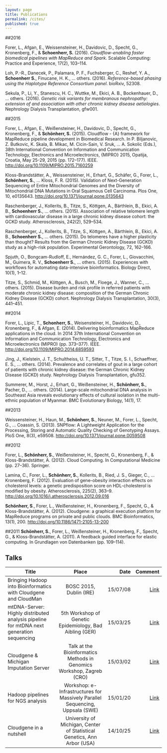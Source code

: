 ```yaml
---
layout: page
title: Publications
permalink: /cites/
published: true
---
```


##2016 

Forer, L., Afgan, E., Weissensteiner, H., Davidovic, D., Specht, G., Kronenberg, F., & **Schoenherr, S.** (2016). *Cloudflow-enabling faster biomedical pipelines with MapReduce and Spark*. Scalable Computing: Practice and Experience, 17(2), 103–114.

Loh, P.-R., Danecek, P., Palamara, P. F., Fuchsberger, C., Reshef, Y. A., **Schoenherr S.**, Finucane, H. K., … others. (2016). *Reference-based phasing using the Haplotype Reference Consortium panel*. bioRxiv, 52308.

Sekula, P., Li, Y., Stanescu, H. C., Wuttke, M., Ekici, A. B., Bockenhauer, D., … others. (2016). *Genetic risk variants for membranous nephropathy: extension of and association with other chronic kidney disease aetiologies*. Nephrology Dialysis Transplantation, gfw001.



##2015

Forer, L., Afgan, E., Weißensteiner, H., Davidovic, D., Specht, G., Kronenberg, F., & **Schönherr, S.** (2015). Cloudflow - {A} framework for MapReduce pipeline development in Biomedical Research. In P. Biljanovic, Z. Butkovic, K. Skala, B. Mikac, M. Cicin-Sain, V. Sruk, … A. Sokolic (Eds.), 38th International Convention on Information and Communication Technology, Electronics and Microelectronics, {MIPRO} 2015, Opatija, Croatia, May 25-29, 2015 (pp. 172–177). IEEE. http://doi.org/10.1109/MIPRO.2015.7160259

Kloss-Brandstätter, A., Weissensteiner, H., Erhart, G., Schäfer, G., Forer, L., **Schönherr, S.**, … Kloss, F. R. (2015). Validation of Next-Generation Sequencing of Entire Mitochondrial Genomes and the Diversity of Mitochondrial DNA Mutations in Oral Squamous Cell Carcinoma. Plos One, 10, e0135643. http://doi.org/10.1371/journal.pone.0135643

Raschenberger, J., Kollerits, B., Titze, S., Köttgen, A., Bärthlein, B., Ekici, A. B., **Schoenherr S.**,  … others. (2015). Association of relative telomere length with cardiovascular disease in a large chronic kidney disease cohort: the GCKD study. Atherosclerosis, 242(2), 529–534.

Raschenberger, J., Kollerits, B., Titze, S., Köttgen, A., Bärthlein, B., Ekici, A. B., **Schoenherr S.**, … others. (2015). Do telomeres have a higher plasticity than thought? Results from the German Chronic Kidney Disease (GCKD) study as a high-risk population. Experimental Gerontology, 72, 162–166.

Spjuth, O., Bongcam-Rudloff, E., Hernández, G. C., Forer, L., Giovacchini, M., Guimera, R. V., **Schoenherr S.**, … others. (2015). Experiences with workflows for automating data-intensive bioinformatics. Biology Direct, 10(1), 1–12.

Titze, S., Schmid, M., Köttgen, A., Busch, M., Floege, J., Wanner, C., … others. (2015). Disease burden and risk profile in referred patients with moderate chronic kidney disease: composition of the German Chronic Kidney Disease (GCKD) cohort. Nephrology Dialysis Transplantation, 30(3), 441–451.

##2014 

Forer, L., Lipic, T., **Schonherr, S.**, Weisensteiner, H., Davidovic, D., Kronenberg, F., & Afgan, E. (2014). Delivering bioinformatics MapReduce applications in the cloud. In 2014 37th International Convention on Information and Communication Technology, Electronics and Microelectronics (MIPRO) (pp. 373–377). IEEE. http://doi.org/10.1109/MIPRO.2014.6859593

Jing, J., Kielstein, J. T., Schultheiss, U. T., Sitter, T., Titze, S. I., Schaeffner, E. S., … others. (2014). Prevalence and correlates of gout in a large cohort of patients with chronic kidney disease: the German Chronic Kidney Disease (GCKD) study. Nephrology Dialysis Transplantation, gfu352.

Summerer, M., Horst, J., Erhart, G., Weißensteiner, H., **Schönherr, S.**, Pacher, D., … others. (2014). Large-scale mitochondrial DNA analysis in Southeast Asia reveals evolutionary effects of cultural isolation in the multi-ethnic population of Myanmar. BMC Evolutionary Biology, 14(1), 17.

##2013

Weissensteiner, H., Haun, M., **Schönherr, S.**, Neuner, M., Forer, L., Specht, G., … Coassin, S. (2013). SNPflow: A Lightweight Application for the Processing, Storing and Automatic Quality Checking of Genotyping Assays. PloS One, 8(3), e59508. http://doi.org/10.1371/journal.pone.0059508

##2012

Forer, L., **Schönherr, S.**, Weißensteiner, H., Specht, G., Kronenberg, F., & Kloss-Brandstätter, A. (2012). Cloud Computing. In Computational Medicine (pp. 27–36). Springer.

Lamina, C., Forer, L., **Schönherr, S.**, Kollerits, B., Ried, J. S., Gieger, C., … Kronenberg, F. (2012). Evaluation of gene-obesity interaction effects on cholesterol levels: a genetic predisposition score on HDL-cholesterol is modified by obesity. Atherosclerosis, 225(2), 363–9. http://doi.org/10.1016/j.atherosclerosis.2012.09.016

**Schönherr, S**., Forer, L., Weißensteiner, H., Kronenberg, F., Specht, G., & Kloss-Brandstätter, A. (2012). Cloudgene: a graphical execution platform for MapReduce programs on private and public clouds. BMC Bioinformatics, 13(1), 200. http://doi.org/10.1186/1471-2105-13-200

##2011
**Schönherr, S.**, Forer, L., Weißensteiner, H., Kronenberg, F., Specht, G., & Kloss-Brandstätter, A. (2011). A feedback guided interface for elastic computing. In Grundlagen von Datenbanken (pp. 109–114).


## Talks

| Title        | Place           | Date | Comment  |
| ------------- |:-------------:| -----:| -----:|
| Bringing Hadoop into Bioinformatics with Cloudgene and CloudMan | BOSC 2015, Dublin (IRE)     | 15/07/08 | [Link](http://www.open-bio.org/wiki/BOSC_2015) |
| mtDNA-Server: Highly distributed analysis pipeline for mtDNA next generation sequencing   | 5th Workshop of Genetic Epidemiology, Bad Aibling (GER) | 15/03/25 | [Link](http://seppinho.github.io/uploads/Scientific_Program_BadAibling.pdf) |
| Cloudgene & Michigan Imputation Server    | Talk at the Bioinformatics Methods in Genomics Workshop, Zagreb (CRO) | 15/03/02 | [Link](https://wiki.galaxyproject.org/News/WorkshopZagreb201503) |
| Hadoop pipelines for NGS analysis | Workshop: e-Infrastructures for Massively Parallel Sequencing, Uppsala (SWE)     | 15/01/20 |  [Link](http://www.scilifelab.se/events/workshop-e-infrastructures-for-massively-parallel-sequencing/) |
| Cloudgene in a nutshell | University of Michigan, Center of Statistical Genetics, Ann Arbor (USA)     | 14/10/25 | [Link](http://csg.sph.umich.edu/abecasis) |
